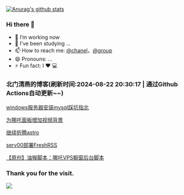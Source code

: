 [![Anurag's github stats](https://github-readme-stats.vercel.app/api?username=bmqy)](https://github.com/anuraghazra/github-readme-stats)
### Hi there 👋
- 🔭 I’m working now
- 🌱 I've been studying ...
- 📫 How to reach me: [@chanel](https://t.me/tcbmqy)，[@group](https://t.me/tgbmqy)
- 😄 Pronouns: ...
- ⚡ Fun fact:  I ❤️ 💻

<!--START_SECTION:bmqy-->

### 北门清燕的博客(刷新时间:2024-08-22 20:30:17 | 通过Github Actions自动更新~~)

[windows服务器安装mysql踩坑指北](https://www.bmqy.net/2672.html)

[为哪吒面板增加视频背景](https://www.bmqy.net/2671.html)

[继续折腾astro](https://www.bmqy.net/2670.html)

[serv00部署FreshRSS](https://www.bmqy.net/2667.html)

[【原创】油猴脚本：哪吒VPS橱窗后台脚本](https://www.bmqy.net/2666.html)

<!--END_SECTION:bmqy-->

### Thank you for the visit.
![](http://profile-counter.glitch.me/bmqy/count.svg)
